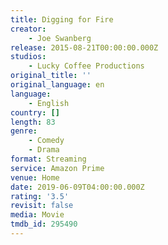 ```yaml
---
title: Digging for Fire
creator:
    - Joe Swanberg
release: 2015-08-21T00:00:00.000Z
studios:
    - Lucky Coffee Productions
original_title: ''
original_language: en
language:
    - English
country: []
length: 83
genre:
    - Comedy
    - Drama
format: Streaming
service: Amazon Prime
venue: Home
date: 2019-06-09T04:00:00.000Z
rating: '3.5'
revisit: false
media: Movie
tmdb_id: 295490
---
```



